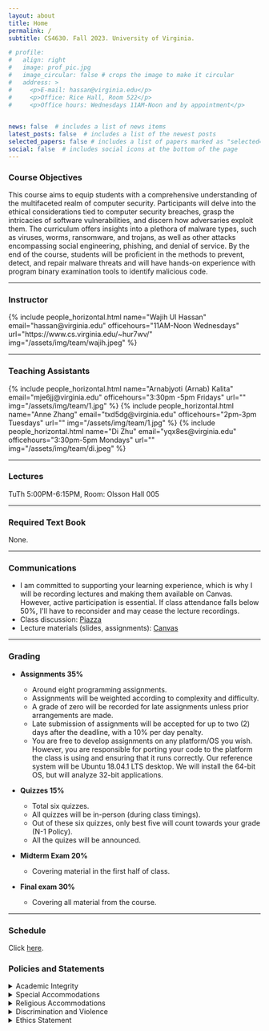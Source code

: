 ```yaml
---
layout: about
title: Home
permalink: /
subtitle: CS4630. Fall 2023. University of Virginia.

# profile:
#   align: right
#   image: prof_pic.jpg
#   image_circular: false # crops the image to make it circular
#   address: >
#     <p>E-mail: hassan@virginia.edu</p>
#     <p>Office: Rice Hall, Room 522</p>
#     <p>Office hours: Wednesdays 11AM-Noon and by appointment</p>
    

news: false  # includes a list of news items
latest_posts: false  # includes a list of the newest posts
selected_papers: false # includes a list of papers marked as "selected={true}"
social: false  # includes social icons at the bottom of the page
---
```

### Course Objectives

This course aims to equip students with a comprehensive understanding of the multifaceted realm of computer security. Participants will delve into the ethical considerations tied to computer security breaches, grasp the intricacies of software vulnerabilities, and discern how adversaries exploit them. The curriculum offers insights into a plethora of malware types, such as viruses, worms, ransomware, and trojans, as well as other attacks encompassing social engineering, phishing, and denial of service. By the end of the course, students will be proficient in the methods to prevent, detect, and repair malware threats and will have hands-on experience with program binary examination tools to identify malicious code.

---
### Instructor

<div class="row row-cols-2 projects pt-3 pb-3">
  {% include people_horizontal.html name="Wajih Ul Hassan" email="hassan@virginia.edu" officehours="11AM-Noon Wednesdays" url="https://www.cs.virginia.edu/~hur7wv/" img="/assets/img/team/wajih.jpeg" %}

</div>

---
### Teaching Assistants
<div class="row row-cols-2 projects pt-3 pb-3">
  {% include people_horizontal.html name="Arnabjyoti (Arnab) Kalita" email="mje6jj@virginia.edu" officehours="3:30pm -5pm Fridays" url="" img="/assets/img/team/1.jpg" %}
  {% include people_horizontal.html name="Anne Zhang" email="txd5dg@virginia.edu" officehours="2pm-3pm Tuesdays" url="" img="/assets/img/team/1.jpg" %}
  {% include people_horizontal.html name="Di Zhu" email="yqx8es@virginia.edu" officehours="3:30pm-5pm Mondays"  url="" img="/assets/img/team/di.jpeg" %}
</div>

---
### Lectures

TuTh 5:00PM-6:15PM, Room: Olsson Hall 005

---
### Required Text Book

None.

---
### Communications

* I am committed to supporting your learning experience, which is why I will be recording lectures and making them available on Canvas. However, active participation is essential. If class attendance falls below 50%, I'll have to reconsider and may cease the lecture recordings.
* Class discussion: [Piazza](https://piazza.com/)
* Lecture materials (slides, assignments): [Canvas](https://canvas.virginia.edu/)

---
### Grading

* **Assignments	35%**

  * Around eight programming assignments.
  * Assignments will be weighted according to complexity and difficulty.
  * A grade of zero will be recorded for late assignments unless prior arrangements are made.
  * Late submission of assignments will be accepted for up to two (2) days after the deadline, with a 10% per day penalty.
  * You are free to develop assignments on any platform/OS you wish. However, you are responsible for porting your code to the platform the class is using and ensuring that it runs correctly. Our reference system will be Ubuntu 18.04.1 LTS desktop. We will install the 64-bit OS, but will analyze 32-bit applications.

* **Quizzes	15%**

  * Total six quizzes.
  * All quizzes will be in-person (during class timings).
  * Out of these six quizzes, only best five will count towards your grade (N-1 Policy).
  * All the quizes will be announced.

* **Midterm Exam	20%**

  * Covering material in the first half of class.

* **Final exam	30%**

  * Covering all material from the course.

---

<!-- part 7 -->
### Schedule
Click <a href='/schedule'>here</a>.

<!-- part 8 -->
### Policies and Statements
<details>
  <summary>Academic Integrity</summary>

  Students are expected to be familiar with the university honor code, including the section on academic fraud (http://honor.virginia.edu/ academic-fraud).

  * Students are encouraged to discuss programs in general and to help one another find bugs in existing programs. However, using another's code or writing code for someone else is cheating and a violation of the University's Honor System. This includes consulting solutions to assignments from previous years or tests from previous years. Keep code listings to provide evidence of your creative development.

  * Unless otherwise noted, exams and individual assignments will be considered pledged that you have neither given nor received help. This means that you are not allowed to describe problems on an exam, assignment, or project to a student who has not taken it yet. You are also not allowed to show exam papers to another student or view another student's exam papers while working on an exam.

  * Sending, receiving, or otherwise copying or describing the contents of electronic files that are part of course assignments are not allowed collaborations (except for those explicitly allowed in assignment instructions).
  Assignments or exams where honor infractions or prohibited collaborations occur will receive a zero grade for that entire assignment or exam. Such infractions will also be submitted to the Honor Committee, if appropriate.

  If you have questions on what is allowable, please ask!
</details>

<!-- part 9 -->
<details>
  <summary>Special Accommodations</summary>

  The University of Virginia strives to provide accessibility to all students. If you anticipate or experience any barriers to learning in this course, please feel welcome to discuss your concerns with us.

  If you require an accommodation to fully access this course, please contact the Student Disability Access Center (SDAC) at (434) 243-5180 or sdac@virginia.edu. If you are unsure if you require an accommodation, to request official accommodations, or to learn more about their services, you may contact the SDAC at the number above or by visiting their website at http://sdac.studenthealth.virginia.edu.

  If you have already been approved for accommodations through SDAC, please make sure to send us your accommodation letter and meet with us so we can develop an implementation plan together
</details>

<!-- part 10 -->
<details>
  <summary>Religious Accommodations</summary>

  Students who wish to request academic accommodation for a religious observance should submit their request to the instructors by email as far in advance as possible. If you have questions or concerns about your request, you can contact the University's Office for Equal Opportunity and Civil Rights (EOCR) at UVAEOCR@virginia.edu or 434-924-3200. Accommodations do not relieve you of the responsibility for completion of any part of the coursework you miss as the result of a religious observance.
</details>

<!-- part 11 -->
<details>
  <summary>Discrimination and Violence</summary>
  The University of Virginia is dedicated to providing a safe and equitable learning environment for all students. To that end, it is vital that you know two values that the University and I hold as critically important:

  * Power-based personal violence will not be tolerated.
  * Everyone has a responsibility to do their part to maintain a safe community on Grounds.
  * Everyone is expected to treat each other with respect and courtesy at all times.

  If you or someone you know has been affected by power-based personal violence, more information can be found on the UVA Sexual Violence website that describes reporting options and resources available www.virginia.edu/sexualviolence. As your professor, know that I care about you and your well-being and stand ready to provide support and resources as I can. As a faculty member, I am designated responsible employee, which means that I am required by University policy and federal law to report what you tell me to the University's Title IX Coordinator. The Title IX Coordinator's job is to ensure that the reporting student receives the resources and support that they need, while also reviewing the information presented to determine whether further action is necessary to ensure survivor safety and the safety of the University community. If you wish to report something that you have seen, use the Just Report It portal (http://justreportit.virginia.edu/). The worst possible situation would be for you or your friend to remain silent when there are so many here willing and able to help.
</details>

<!-- part 12 -->
<details>
  <summary>Ethics Statement</summary>
  This course includes topics related to computer security and privacy. As part of this investigation, we may cover technologies whose abuse could infringe on the rights of others. As computer scientists, we rely on the ethical use of these technologies. Unethical use includes circumvention of an existing security or privacy mechanisms for any purpose, or the dissemination, promotion, or exploitation of vulnerabilities of these services. Any activity outside the letter or spirit of these guidelines will be reported to the proper authorities and may result in dismissal from the class and possibly more severe academic and legal sanctions.
</details>